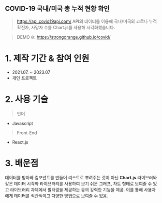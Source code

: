 ## COVID-19 국내/미국 총 누적 현황 확인

> https://api.covid19api.com/ API의 데이터를 이용해 국내/미국의 코로나 누적 확진자, 사망자 수를 Chart.js를 사용해 시각화했습니다.

> DEMO 🌐: https://strongorange.github.io/covid/

# 1. 제작 기간 & 참여 인원
- 2021.07. ~ 2023.07 </br>
- 개인 프로젝트

# 2. 사용 기술
> 언어 </br>
- Javascript

> Front-End </br>
- React.js

# 3. 배운점

데이터를 받아와 컴포넌트를 만들어 리스트로 뿌려주는 것이 아닌 **Chart.js** 라이브러와 같은 데이터 시각화 라이브러리를 사용하여 보기 쉬운 그래프, 차트 형태로 보여줄 수 있고
라이브러리 자체에서 필터링을 제공하는 등의 강력한 기능을 제공. 이를 통해 사용자에게 데이터를 직관적이고 다양한 방법으로 보여줄 수 있음.
